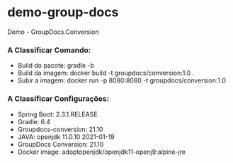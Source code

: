 # demo-group-docs
Demo - GroupDocs.Conversion

### A Classificar Comando:
* Build do pacote: gradle -b
* Build da imagem: docker build -t groupdocs/conversion:1.0 .
* Subir a imagem: docker run -p 8080:8080 -t groupdocs/conversion:1.0

### A Classificar Configurações:
* Spring Boot: 2.3.1.RELEASE
* Gradle: 6.4
* Groupdocs-conversion: 21.10
* JAVA: openjdk 11.0.10 2021-01-19
* GroupDocs Conversion: 21.10
* Docker image: adoptopenjdk/openjdk11-openj9:alpine-jre
